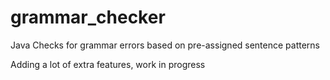 # grammar_checker
Java 
Checks for grammar errors based on pre-assigned sentence patterns

Adding a lot of extra features, work in progress
